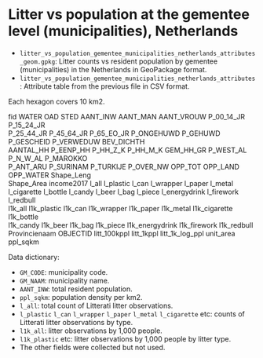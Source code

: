 # Litter vs population at the gementee level (municipalities), Netherlands

- `litter_vs_population_gementee_municipalities_netherlands_attributes_geom.gpkg`: Litter counts vs resident population by gementee (municipalities) in the Netherlands in GeoPackage format.
- `litter_vs_population_gementee_municipalities_netherlands_attributes`: Attribute table from the previous file in CSV format.

Each hexagon covers 10 km2.

fid			WATER	OAD	STED	AANT_INW	AANT_MAN	AANT_VROUW	P_00_14_JR	P_15_24_JR	
P_25_44_JR	P_45_64_JR	P_65_EO_JR	P_ONGEHUWD	P_GEHUWD	P_GESCHEID	P_VERWEDUW	BEV_DICHTH	
AANTAL_HH	P_EENP_HH	P_HH_Z_K	P_HH_M_K	GEM_HH_GR	P_WEST_AL	P_N_W_AL	P_MAROKKO	
P_ANT_ARU	P_SURINAM	P_TURKIJE	P_OVER_NW	OPP_TOT	OPP_LAND	OPP_WATER	Shape_Leng	
Shape_Area	income2017	l_all	l_plastic	l_can	l_wrapper	l_paper	l_metal	l_cigarette	
l_bottle	l_candy	l_beer	l_bag	l_piece	l_energydrink	l_firework	l_redbull	
l1k_all	l1k_plastic	l1k_can	l1k_wrapper	l1k_paper	l1k_metal	l1k_cigarette	l1k_bottle	
l1k_candy	l1k_beer	l1k_bag	l1k_piece	l1k_energydrink	l1k_firework	l1k_redbull	
Provincienaam	OBJECTID	litt_100kppl	litt_1kppl	litt_1k_log_ppl	unit_area	ppl_sqkm

Data dictionary: 
- `GM_CODE`: municipality code.
- `GM_NAAM`: municipality name.
- `AANT_INW`: total resident population.
- `ppl_sqkm`: population density per km2.
- `l_all`: total count of Litterati litter observations.
- `l_plastic` `l_can` `l_wrapper` `l_paper` `l_metal` `l_cigarette` etc: counts of Litterati litter observations by type.
- `l1k_all`: litter observations by 1,000 people.
- `l1k_plastic` etc: litter observations by 1,000 people by litter type.
- The other fields were collected but not used.

